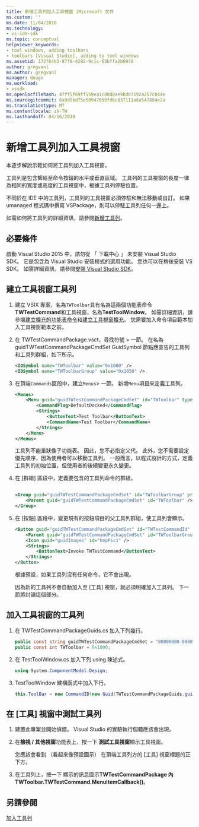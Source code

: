 ```yaml
---
title: 新增工具列加入工具視窗 |Microsoft 文件
ms.custom: ''
ms.date: 11/04/2016
ms.technology:
- vs-ide-sdk
ms.topic: conceptual
helpviewer_keywords:
- tool windows, adding toolbars
- toolbars [Visual Studio], adding to tool windows
ms.assetid: 172f64b3-87f8-4292-9c1c-65bffa2b0970
author: gregvanl
ms.author: gregvanl
manager: douge
ms.workload:
- vssdk
ms.openlocfilehash: 47ff5f69ff559ea1c08d0ae9bdd7192a257c844e
ms.sourcegitcommit: 6a9d5bd75e50947659fd6c837111a6a547884e2a
ms.translationtype: MT
ms.contentlocale: zh-TW
ms.lasthandoff: 04/16/2018
---
```

# <a name="adding-a-toolbar-to-a-tool-window"></a>新增工具列加入工具視窗
本逐步解說示範如何將工具列加入工具視窗。  
  
 工具列是包含繫結至命令按鈕的水平或垂直區域。 工具列的工具視窗的長度一律為相同的寬度或高度的工具視窗中，根據工具列停駐位置。  
  
 不同於在 IDE 中的工具列，工具列的工具視窗必須停駐和無法移動或自訂。 如果 umanaged 程式碼中撰寫 VSPackage，則可以停駐工具列任何一邊上。  
  
 如需如何將工具列的詳細資訊，請參閱[新增工具列](../extensibility/adding-a-toolbar.md)。  
  
## <a name="prerequisites"></a>必要條件  
 啟動 Visual Studio 2015 中，請勿從 「 下載中心 」 未安裝 Visual Studio SDK。 它是包含為 Visual Studio 安裝程式的選用功能。 您也可以在稍後安裝 VS SDK。 如需詳細資訊，請參閱[安裝 Visual Studio SDK](../extensibility/installing-the-visual-studio-sdk.md)。  
  
## <a name="creating-a-toolbar-for-a-tool-window"></a>建立工具視窗工具列  
  
1.  建立 VSIX 專案，名為`TWToolbar`具有名為這兩個功能表命令**TWTestCommand**和工具視窗，名為**TestToolWindow**。 如需詳細資訊，請參閱[建立擴充的功能表命令](../extensibility/creating-an-extension-with-a-menu-command.md)和[建立工具視窗擴充](../extensibility/creating-an-extension-with-a-tool-window.md)。 您需要加入命令項目範本加入工具視窗範本之前。  
  
2.  在 TWTestCommandPackage.vsct，尋找符號 > 一節。 在名為 guidTWTestCommandPackageCmdSet GuidSymbol 節點應宣告的工具列和工具列群組，如下所示。  
  
    ```xml  
    <IDSymbol name="TWToolbar" value="0x1000" />  
    <IDSymbol name="TWToolbarGroup" value="0x1050" />  
    ```  
  
3.  在頂端`Commands`區段中，建立`Menus`> 一節。 新增`Menu`項目來定義工具列。  
  
    ```xml  
    <Menus>  
        <Menu guid="guidTWTestCommandPackageCmdSet" id="TWToolbar" type="ToolWindowToolbar">  
            <CommandFlag>DefaultDocked</CommandFlag>  
            <Strings>  
                <ButtonText>Test Toolbar</ButtonText>  
                <CommandName>Test Toolbar</CommandName>  
            </Strings>  
        </Menu>  
    </Menus>  
    ```  
  
     工具列不能巢狀像子功能表。 因此，您不必指定父代。 此外，您不需要設定優先順序，因為使用者可以移動工具列。 一般而言，以程式設計的方式，定義工具列的初始位置，但使用者的後續變更永久變更。  
  
4.  在 [群組] 區段中，定義要包含的工具列命令的群組。  
  
    ```xml  
  
    <Group guid="guidTWTestCommandPackageCmdSet" id="TWToolbarGroup" priority="0x0000">  
        <Parent guid="guidTWTestCommandPackageCmdSet" id="TWToolbar" />  
    </Group>  
    ```  
  
5.  在 [按鈕] 區段中，變更現有的按鈕項目的父工具列群組，使工具列會顯示。  
  
    ```xml  
    <Button guid="guidTWTestCommandPackageCmdSet" id="TWTestCommandId" priority="0x0100" type="Button">  
        <Parent guid="guidTWTestCommandPackageCmdSet" id="TWToolbarGroup" />  
        <Icon guid="guidImages" id="bmpPic1" />  
        <Strings>  
            <ButtonText>Invoke TWTestCommand</ButtonText>  
        </Strings>  
    </Button>  
    ```  
  
     根據預設，如果工具列沒有任何命令，它不會出現。  
  
     因為新的工具列不會自動加入至 [工具] 視窗，就必須明確加入工具列。 下一節將討論這個部分。  
  
## <a name="adding-the-toolbar-to-the-tool-window"></a>加入工具視窗的工具列  
  
1.  在 TWTestCommandPackageGuids.cs 加入下列幾行。  
  
    ```csharp  
    public const string guidTWTestCommandPackageCmdSet = "00000000-0000-0000-0000-0000";  // get the GUID from the .vsct file  
    public const int TWToolbar = 0x1000;  
    ```  
  
2.  在 TestToolWindow.cs 加入下列 using 陳述式。  
  
    ```csharp  
    using System.ComponentModel.Design;  
    ```  
  
3.  TestToolWindow 建構函式中加入下行。  
  
    ```csharp  
    this.ToolBar = new CommandID(new Guid(TWTestCommandPackageGuids.guidTWTestCommandPackageCmdSet), TWTestCommandPackageGuids.TWToolbar);  
    ```  
  
## <a name="testing-the-toolbar-in-the-tool-window"></a>在 [工具] 視窗中測試工具列  
  
1.  建置此專案並開始偵錯。 Visual Studio 的實驗執行個體應該會出現。  
  
2.  在**檢視 / 其他視窗**功能表上，按一下 **測試工具視窗**顯示工具視窗。  
  
     您應該會看到 （看起來像預設圖示） 在頂端工具列方的 [工具] 視窗標題的正下方。  
  
3.  在工具列上，按一下 顯示的訊息圖示**TWTestCommandPackage 內 TWToolbar.TWTestCommand.MenuItemCallback()**。  
  
## <a name="see-also"></a>另請參閱  
 [加入工具列](../extensibility/adding-a-toolbar.md)